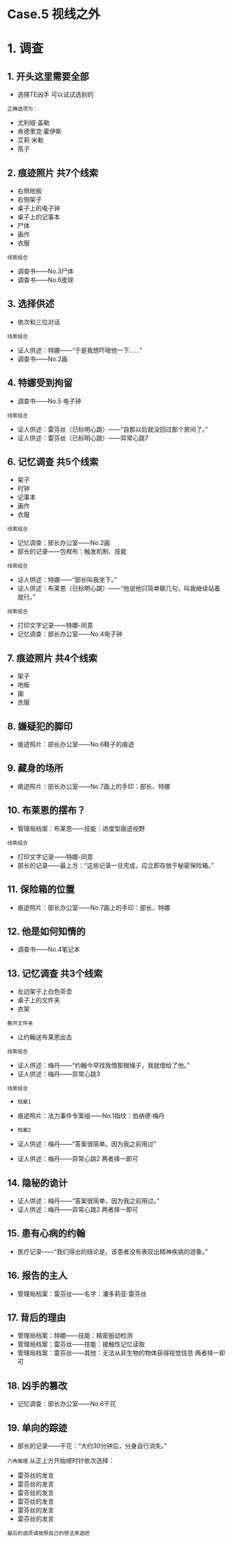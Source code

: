 # Case.5 视线之外

# 1. 调查

## 1. 开头这里需要全部 
* 选择TE凶手 可以试试选别的

`正确选项为：`
* 尤利娅·盖勒
* 肯德里克·霍伊斯
* 艾莉·米勒
* 孩子


## 2. 痕迹照片 共7个线索
* 右侧地板
* 右侧架子
* 桌子上的电子钟
* 桌子上的记事本
* 尸体
* 画作
* 衣服

`线索组合`
* 调查书——No.3尸体
* 调查书——No.6皮球

## 3. 选择供述
* 依次和三位对话

`线索组合`
* 证人供述：特娜——“于是我想吓唬他一下……”
* 调查书——No.2画

## 4. 特娜受到拘留
* 调查书——No.5 电子钟

`线索组合`
* 证人供述：雷芬丝（已标明心跳）——“自那以后就没回过那个房间了。”
* 证人供述：雷芬丝（已标明心跳）——异常心跳7

## 6. 记忆调查 共5个线索
* 架子
* 时钟
* 记事本
* 画作
* 衣服

`线索组合`
* 记忆调查：部长办公室——No.2画
* 部长的记录——包袱布：触发机制、技能

`线索组合`
* 证人供述：特娜——“部长叫我坐下。”
* 证人供述：布莱恩（已标明心跳）——“他说他只简单聊几句，叫我继续站着就行。”

`线索组合`
* 打印文字记录——特娜-同意
* 记忆调查：部长办公室——No.4电子钟

## 7. 痕迹照片 共4个线索
* 架子
* 地板
* 画
* 衣服

## 8. 嫌疑犯的脚印
* 痕迹照片：部长办公室——No.6鞋子的痕迹

## 9. 藏身的场所
* 痕迹照片：部长办公室——No.7画上的手印：部长、特娜

## 10. 布莱恩的摆布？
* 管理局档案：布莱恩——技能：进度型痕迹视野

`线索组合`
* 打印文字记录——特娜-同意
* 部长的记录——最上方：“这些记录一旦完成，应立即存放于秘密保险箱。”

## 11. 保险箱的位置
* 痕迹照片：部长办公室——No.7画上的手印：部长、特娜

## 12. 他是如何知情的
* 调查书——No.4笔记本

## 13. 记忆调查 共3个线索
* 左边架子上白色茶壶
* 桌子上的文件夹
* 衣架

`撕开文件夹`

* 让约翰送布莱恩出去

`线索组合`
* 证人供述：梅丹——“约翰今早找我借那根绳子，我就借给了他。”
* 证人供述：梅丹——异常心跳3

`线索组合`
* `档案1`
* 痕迹照片：法力事件专案组——No.1指纹：伯纳德·梅丹

* `档案2`
* 证人供述：梅丹——“答案很简单。因为我之前用过”
* 证人供述：梅丹——异常心跳2
两者择一即可

## 14. 隐秘的诡计
* 证人供述：梅丹——“答案很简单，因为我之前用过。”
* 证人供述：梅丹——异常心跳2
两者择一即可

## 15. 患有心病的约翰
* 医疗记录——“我们得出的结论是，该患者没有表现出精神疾病的迹象。”

## 16. 报告的主人
* 管理局档案：雷芬丝——名字：潘多莉亚·雷芬丝

## 17. 背后的理由
* 管理局档案：特娜——技能：精密振动检测
* 管理局档案：雷芬丝——技能：接触性记忆读取
* 管理局档案：雷芬丝——其他：无法从非生物的物体获得视觉信息
两者择一即可


## 18. 凶手的篡改
* 记忆调查：部长办公室——No.6干花

## 19. 单向的踪迹
* 部长的记录——干花：“大约30分钟后，分身自行消失。”

`六角推理`
从正上方开始顺时针依次选择：
* 雷芬丝的发言
* 雷芬丝的发言
* 雷芬丝的发言
* 雷芬丝的发言
* 雷芬丝的发言
* 雷芬丝的发言

`最后的选项请按照自己的想法来选吧`
